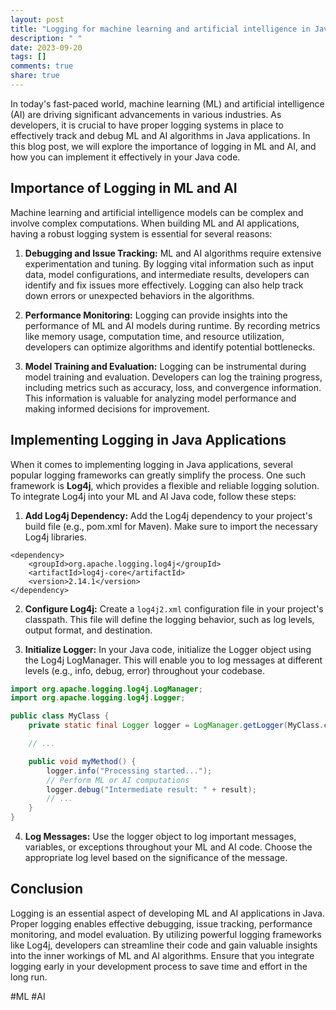 ```yaml
---
layout: post
title: "Logging for machine learning and artificial intelligence in Java applications"
description: " "
date: 2023-09-20
tags: []
comments: true
share: true
---
```


In today's fast-paced world, machine learning (ML) and artificial intelligence (AI) are driving significant advancements in various industries. As developers, it is crucial to have proper logging systems in place to effectively track and debug ML and AI algorithms in Java applications. In this blog post, we will explore the importance of logging in ML and AI, and how you can implement it effectively in your Java code.

## Importance of Logging in ML and AI

Machine learning and artificial intelligence models can be complex and involve complex computations. When building ML and AI applications, having a robust logging system is essential for several reasons:

1. **Debugging and Issue Tracking:** ML and AI algorithms require extensive experimentation and tuning. By logging vital information such as input data, model configurations, and intermediate results, developers can identify and fix issues more effectively. Logging can also help track down errors or unexpected behaviors in the algorithms.

2. **Performance Monitoring:** Logging can provide insights into the performance of ML and AI models during runtime. By recording metrics like memory usage, computation time, and resource utilization, developers can optimize algorithms and identify potential bottlenecks.

3. **Model Training and Evaluation:** Logging can be instrumental during model training and evaluation. Developers can log the training progress, including metrics such as accuracy, loss, and convergence information. This information is valuable for analyzing model performance and making informed decisions for improvement.

## Implementing Logging in Java Applications

When it comes to implementing logging in Java applications, several popular logging frameworks can greatly simplify the process. One such framework is **Log4j**, which provides a flexible and reliable logging solution. To integrate Log4j into your ML and AI Java code, follow these steps:

1. **Add Log4j Dependency:** Add the Log4j dependency to your project's build file (e.g., pom.xml for Maven). Make sure to import the necessary Log4j libraries.

```
<dependency>
    <groupId>org.apache.logging.log4j</groupId>
    <artifactId>log4j-core</artifactId>
    <version>2.14.1</version>
</dependency>
```

2. **Configure Log4j:** Create a `log4j2.xml` configuration file in your project's classpath. This file will define the logging behavior, such as log levels, output format, and destination.

3. **Initialize Logger:** In your Java code, initialize the Logger object using the Log4j LogManager. This will enable you to log messages at different levels (e.g., info, debug, error) throughout your codebase.

```java
import org.apache.logging.log4j.LogManager;
import org.apache.logging.log4j.Logger;

public class MyClass {
    private static final Logger logger = LogManager.getLogger(MyClass.class);

    // ...

    public void myMethod() {
        logger.info("Processing started...");
        // Perform ML or AI computations
        logger.debug("Intermediate result: " + result);
        // ...
    }
}
```

4. **Log Messages:** Use the logger object to log important messages, variables, or exceptions throughout your ML and AI code. Choose the appropriate log level based on the significance of the message.

## Conclusion

Logging is an essential aspect of developing ML and AI applications in Java. Proper logging enables effective debugging, issue tracking, performance monitoring, and model evaluation. By utilizing powerful logging frameworks like Log4j, developers can streamline their code and gain valuable insights into the inner workings of ML and AI algorithms. Ensure that you integrate logging early in your development process to save time and effort in the long run.

#ML #AI